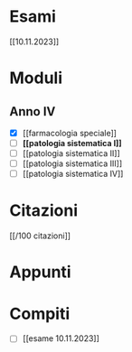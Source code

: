 # Esami
[[10.11.2023]]
# Moduli
## Anno IV
- [x] [[farmacologia speciale]]
- [ ] **[[patologia sistematica I]]**
- [ ] [[patologia sistematica II]]
- [ ] [[patologia sistematica III]]
- [ ] [[patologia sistematica IV]]
# Citazioni
[[/100 citazioni]]
# Appunti
# Compiti
- [ ] [[esame 10.11.2023]]